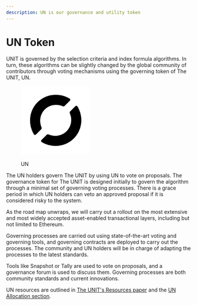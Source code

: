 ```yaml
---
description: UN is our governance and utility token
---
```


# UN Token

UNIT is governed by the selection criteria and index formula algorithms. In turn, these algorithms can be slightly changed by the global community of contributors through voting mechanisms using the governing token of The UNIT, UN.

<figure><picture><source srcset="../.gitbook/assets/asset-1 (1).png" media="(prefers-color-scheme: dark)"><img src="../.gitbook/assets/black logo.png" alt="" width="188"></picture><figcaption><p>UN</p></figcaption></figure>

The UN holders govern The UNIT by using UN to vote on proposals. The governance token for The UNIT is designed initially to govern the algorithm through a minimal set of governing voting processes. There is a grace period in which UN holders can veto an approved proposal if it is considered risky to the system.

As the road map unwraps, we will carry out a rollout on the most extensive and most widely accepted asset-enabled transactional layers, including but not limited to Ethereum.

Governing processes are carried out using state-of-the-art voting and governing tools, and governing contracts are deployed to carry out the processes. The community and UN holders will be in charge of adapting the processes to the latest standards.

Tools like Snapshot or Tally are used to vote on proposals, and a governance forum is used to discuss them. Governing processes are both community standards and current innovations.

UN resources are outlined in [The UNIT's Resources paper](https://github.com/toknowwhy/the-unit-resources-paper/blob/main/the-unit-resources-paper.pdf) and the [UN Allocation section](un-allocation.md).
